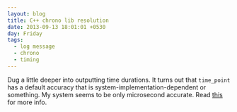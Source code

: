 ```yaml
---
layout: blog
title: C++ chrono lib resolution
date: 2013-09-13 18:01:01 +0530
day: Friday
tags:
  - log message
  - chrono
  - timing
---
```


Dug a little deeper into outputting time durations. It turns out that `time_point` has a default accuracy that is system-implementation-dependent or something. My system seems to be only microsecond accurate. Read [this](http://stackoverflow.com/questions/15777073/how-do-you-print-a-c11-time-point) for more info.
